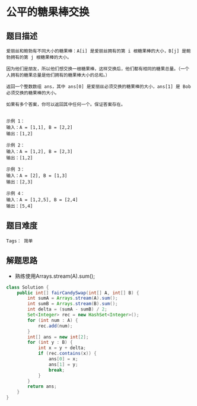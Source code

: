 # 公平的糖果棒交换

## 题目描述
    爱丽丝和鲍勃有不同大小的糖果棒：A[i] 是爱丽丝拥有的第 i 根糖果棒的大小，B[j] 是鲍勃拥有的第 j 根糖果棒的大小。

    因为他们是朋友，所以他们想交换一根糖果棒，这样交换后，他们都有相同的糖果总量。（一个人拥有的糖果总量是他们拥有的糖果棒大小的总和。）

    返回一个整数数组 ans，其中 ans[0] 是爱丽丝必须交换的糖果棒的大小，ans[1] 是 Bob 必须交换的糖果棒的大小。

    如果有多个答案，你可以返回其中任何一个。保证答案存在。

    
    示例 1：
    输入：A = [1,1], B = [2,2]
    输出：[1,2]

    示例 2：
    输入：A = [1,2], B = [2,3]
    输出：[1,2]

    示例 3：
    输入：A = [2], B = [1,3]
    输出：[2,3]

    示例 4：
    输入：A = [1,2,5], B = [2,4]
    输出：[5,4]

## 题目难度
    Tags： 简单

## 解题思路
+ 熟练使用Arrays.stream(A).sum();

``` java
class Solution {
    public int[] fairCandySwap(int[] A, int[] B) {
        int sumA = Arrays.stream(A).sum();
        int sumB = Arrays.stream(B).sum();
        int delta = (sumA - sumB) / 2;
        Set<Integer> rec = new HashSet<Integer>();
        for (int num : A) {
            rec.add(num);
        }
        int[] ans = new int[2];
        for (int y : B) {
            int x = y + delta;
            if (rec.contains(x)) {
                ans[0] = x;
                ans[1] = y;
                break;
            }
        }
        return ans;
    }
}
```